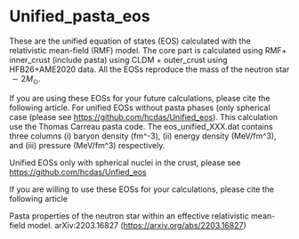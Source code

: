 # Unified_pasta_eos

These are the unified equation of states (EOS) calculated with the relativistic mean-field (RMF) model. 
The core part is calculated using RMF+ inner_crust (include pasta) using CLDM + outer_crust using HFB26+AME2020 data.
All the EOSs reproduce the mass of the neutron star $``\sim 2 M_\odot``$.

If you are using these EOSs for your future calculations, please cite the following article. 
For unified EOSs without pasta phases (only spherical case (please see https://github.com/hcdas/Unified_eos).
This calculation use the Thomas Carreau pasta code.
The eos_unified_XXX.dat contains three columns (i) baryon density (fm^-3), (ii) energy density (MeV/fm^3), and (iii) pressure (MeV/fm^3) respectively.

Unified EOSs only with spherical nuclei in the crust, please see https://github.com/hcdas/Unfied_eos

If you are willing to use these EOSs for your calculations, please cite the following article

Pasta properties of the neutron star within an effective relativistic mean-field model. 
arXiv:2203.16827 (https://arxiv.org/abs/2203.16827)
